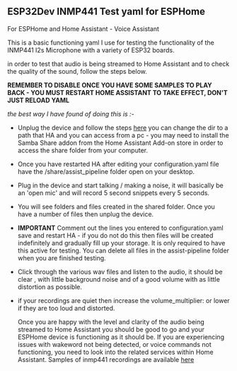 ## ESP32Dev INMP441 Test yaml for ESPHome 
For ESPHome and Home Assistant - Voice Assistant

This is a basic functioning yaml I use for testing the functionality of the INMP441 I2s Microphone with a variety of ESP32 boards.

in order to test that audio is being streamed to Home Assistant and to check the quality of the sound, follow the steps below.

**REMEMBER TO DISABLE ONCE YOU HAVE SOME SAMPLES TO PLAY BACK - YOU MUST RESTART HOME ASSISTANT TO TAKE EFFECT, DON'T JUST RELOAD YAML** 

*the best way I have found of doing this is :-*

- Unplug the device and follow the steps [here](https://www.home-assistant.io/voice_control/troubleshooting/#to-tweak-the-assist-audio-configuration-for-your-device) you can change the dir to a path that HA and you can access from a pc - you may need to install the Samba Share addon from the Home Assistant Add-on store in order to access the share folder from your computer.
- Once you have restarted HA after editing your configuration.yaml file have the /share/assist_pipeline folder open on your desktop.
- Plug in the device and start talking / making a noise, it will basically be an 'open mic' and will record 5 second snippets every 5 seconds.
- You will see folders and files created in the shared folder. Once you have a number of files then unplug the device.
- **IMPORTANT** Comment out the lines you entered to configuration.yaml  save and restart HA - if you do not do this then files will be created indefinitely and gradually fill up your storage. It is only required to have this active for testing. You can delete all files in the assist-pipeline folder when you are finished testing.
- Click through the various wav files and listen to the audio, it should be clear , with little background noise and of a good volume with as little distortion as possible.
- if your recordings are quiet then increase the volume_multiplier: or lower if they are too loud and distorted.

  Once you are happy with the level and clarity of the audio being streamed to Home Assistant you should be good to go and your ESPHome device is functioning as it should be. If you are experiencing issues with wakeword not being detected, or voice commands not functioning, you need to look into the related services within Home Assistant. 
Samples of inmp441 recordings are available [here](https://github.com/BigBobbas/esphome_firmware/tree/main/Mic_test/inmp441_mic_tests)
